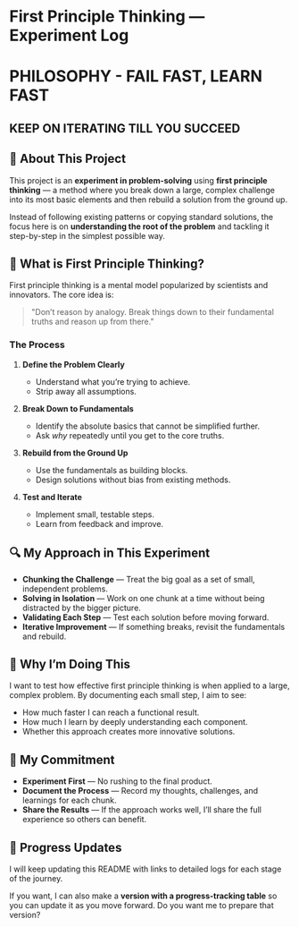 # First Principle Thinking — Experiment Log
# PHILOSOPHY - FAIL FAST, LEARN FAST
## KEEP ON ITERATING TILL YOU SUCCEED
## 📌 About This Project

This project is an **experiment in problem-solving** using **first principle thinking** — a method where you break down a large, complex challenge into its most basic elements and then rebuild a solution from the ground up.

Instead of following existing patterns or copying standard solutions, the focus here is on **understanding the root of the problem** and tackling it step-by-step in the simplest possible way.

## 🧠 What is First Principle Thinking?

First principle thinking is a mental model popularized by scientists and innovators. The core idea is:

> "Don’t reason by analogy. Break things down to their fundamental truths and reason up from there."

### The Process

1. **Define the Problem Clearly**

   * Understand what you’re trying to achieve.
   * Strip away all assumptions.

2. **Break Down to Fundamentals**

   * Identify the absolute basics that cannot be simplified further.
   * Ask *why* repeatedly until you get to the core truths.

3. **Rebuild from the Ground Up**

   * Use the fundamentals as building blocks.
   * Design solutions without bias from existing methods.

4. **Test and Iterate**

   * Implement small, testable steps.
   * Learn from feedback and improve.

## 🔍 My Approach in This Experiment

* **Chunking the Challenge** — Treat the big goal as a set of small, independent problems.
* **Solving in Isolation** — Work on one chunk at a time without being distracted by the bigger picture.
* **Validating Each Step** — Test each solution before moving forward.
* **Iterative Improvement** — If something breaks, revisit the fundamentals and rebuild.

## 🎯 Why I’m Doing This

I want to test how effective first principle thinking is when applied to a large, complex problem. By documenting each small step, I aim to see:

* How much faster I can reach a functional result.
* How much I learn by deeply understanding each component.
* Whether this approach creates more innovative solutions.

## 📝 My Commitment

* **Experiment First** — No rushing to the final product.
* **Document the Process** — Record my thoughts, challenges, and learnings for each chunk.
* **Share the Results** — If the approach works well, I’ll share the full experience so others can benefit.

## 📅 Progress Updates

I will keep updating this README with links to detailed logs for each stage of the journey.

If you want, I can also make a **version with a progress-tracking table** so you can update it as you move forward.
Do you want me to prepare that version?
